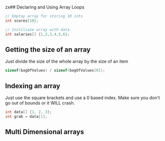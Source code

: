 zx## Declaring and Using Array Loops
``` C++
// Emptay array for storing 10 ints
int scores[10];

// Initiliaze array with data
int salaries[] {1,2,3,4,5,6};
```

## Getting the size of an array
Just divide the size of the whole array by the size of an item
```C++
sizeof(bagOfValues) / sizeof(bagOfValues[0]);
```

## Indexing an array
Just use the square brackets and use a 0 based index. Make sure you don't go out of bounds or it WILL crash.
```C++
int data[] {1, 2, 3};
int grab = data[1];
```

## Multi Dimensional arrays